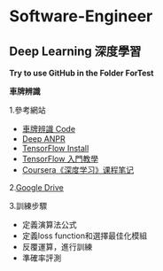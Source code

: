 # Software-Engineer

## Deep Learning 深度學習

**Try to use GitHub in the Folder ForTest**

**車牌辨識**

1.參考網站
  - [車牌辨識 Code](http://www.jianshu.com/p/cd55834d55ec)
  - [Deep ANPR](https://github.com/matthewearl/deep-anpr)
  - [TensorFlow Install](https://www.tensorflow.org/install/)
  - [TensorFlow 入門教學](https://www.tensorflow.org/get_started/mnist/beginners) 
  - [Coursera《深度学习》课程笔记](https://zhuanlan.zhihu.com/p/29017066)
  
2.[Google Drive](https://drive.google.com/drive/folders/0AJwlQ0rpqMFIUk9PVA)

3.訓練步驟
  - 定義演算法公式
  - 定義loss function和選擇最佳化模組
  - 反覆運算，進行訓練
  - 準確率評測
